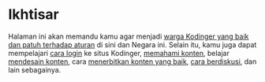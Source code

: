 # Ikhtisar

Halaman ini akan memandu kamu agar menjadi [warga Kodinger yang baik dan patuh terhadap aturan](rules) di sini dan Negara ini. Selain itu, kamu juga dapat mempelajari [cara login](login) ke situs Kodinger, [memahami konten](content), belajar [mendesain konten](design-content), cara [menerbitkan konten yang baik](create-content), [cara berdiskusi](discuss), dan lain sebagainya.
